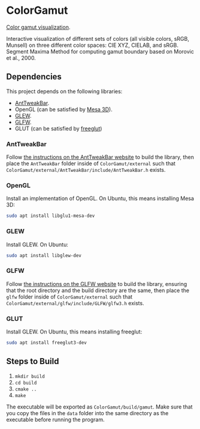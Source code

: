 # ColorGamut

[Color gamut visualization](https://fmiranda.me/projects/color-gamut/).

Interactive visualization of different sets of colors (all visible colors, sRGB, Munsell) on three different color spaces: CIE XYZ, CIELAB, and sRGB. Segment Maxima Method for computing gamut boundary based on Morovic et al., 2000.

## Dependencies

This project depends on the following libraries:

- [AntTweakBar](https://anttweakbar.sourceforge.io/doc/).
- OpenGL (can be satisfied by [Mesa 3D](https://www.mesa3d.org/)).
- [GLEW](https://glew.sourceforge.net/).
- [GLFW](https://www.glfw.org/).
- GLUT (can be satisfied by [freeglut](https://freeglut.sourceforge.net/))

### AntTweakBar

Follow [the instructions on the AntTweakBar website](https://anttweakbar.sourceforge.io/doc/tools_anttweakbar_download.html) to build the library, then place the `AntTweakBar` folder inside of `ColorGamut/external` such that `ColorGamut/external/AntTweakBar/include/AntTweakBar.h` exists.

### OpenGL

Install an implementation of OpenGL. On Ubuntu, this means installing Mesa 3D:

```bash
sudo apt install libglu1-mesa-dev
```

### GLEW

Install GLEW. On Ubuntu:

```bash
sudo apt install libglew-dev
```

### GLFW

Follow [the instructions on the GLFW website](https://www.glfw.org/docs/latest/compile.html) to build the library, ensuring that the root directory and the build directory are the same, then place the `glfw` folder inside of `ColorGamut/external` such that `ColorGamut/external/glfw/include/GLFW/glfw3.h` exists.

### GLUT

Install GLEW. On Ubuntu, this means installing freeglut:

```bash
sudo apt install freeglut3-dev
```

## Steps to Build

1. `mkdir build`
2. `cd build`
3. `cmake ..`
4. `make`

The executable will be exported as `ColorGamut/build/gamut`. Make sure that you copy the files in the `data` folder into the same directory as the executable before running the program.
